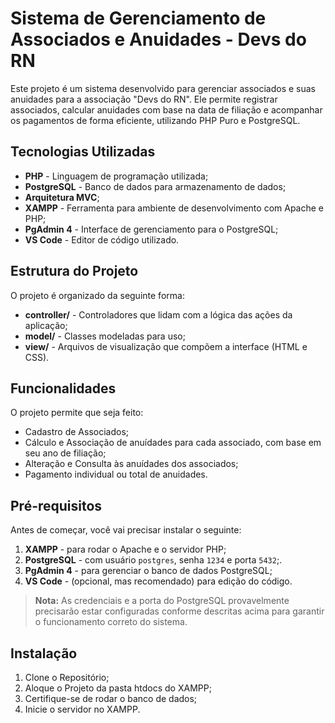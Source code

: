 # Sistema de Gerenciamento de Associados e Anuidades - Devs do RN

Este projeto é um sistema desenvolvido para gerenciar associados e suas anuidades para a associação "Devs do RN". Ele permite registrar associados, calcular anuidades com base na data de filiação e acompanhar os pagamentos de forma eficiente, utilizando PHP Puro e PostgreSQL.

## Tecnologias Utilizadas

- **PHP** - Linguagem de programação utilizada;
- **PostgreSQL** - Banco de dados para armazenamento de dados;
- **Arquitetura MVC**;
- **XAMPP** - Ferramenta para ambiente de desenvolvimento com Apache e PHP;
- **PgAdmin 4** - Interface de gerenciamento para o PostgreSQL;
- **VS Code** - Editor de código utilizado.

## Estrutura do Projeto

O projeto é organizado da seguinte forma:

- **controller/** - Controladores que lidam com a lógica das ações da aplicação;
- **model/** - Classes modeladas para uso;
- **view/** - Arquivos de visualização que compõem a interface (HTML e CSS).

## Funcionalidades

O projeto permite que seja feito:

- Cadastro de Associados;
- Cálculo e Associação de anuídades para cada associado, com base em seu ano de filiação;
- Alteração e Consulta às anuídades dos associados;
- Pagamento individual ou total de anuidades.

## Pré-requisitos

Antes de começar, você vai precisar instalar o seguinte:

1. **XAMPP** - para rodar o Apache e o servidor PHP;
2. **PostgreSQL** - com usuário `postgres`, senha `1234` e porta `5432`;.
3. **PgAdmin 4** - para gerenciar o banco de dados PostgreSQL;
4. **VS Code** - (opcional, mas recomendado) para edição do código.

> **Nota:** As credenciais e a porta do PostgreSQL provavelmente precisarão estar configuradas conforme descritas acima para garantir o funcionamento correto do sistema.

## Instalação

1. Clone o Repositório;
2. Aloque o Projeto da pasta htdocs do XAMPP;
3. Certifique-se de rodar o banco de dados;
4. Inicie o servidor no XAMPP.
